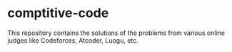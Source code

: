 # comptitive-code

This repository contains the solutions of the problems from various online judges like Codeforces, Atcoder, Luogu, etc.
